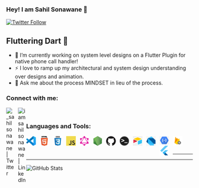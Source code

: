 ### Hey! I am Sahil Sonawane 👋

[![Twitter Follow](https://img.shields.io/twitter/follow/_sahilsonawane?color=1DA1F2&logo=twitter&style=for-the-badge)](https://twitter.com/intent/follow?original_referer=https%3A%2F%2Fgithub.com%2Fiamsahilsonawane&screen_name=iamsahilsonawane)

## Fluttering Dart 🎯

<!-- - 🔭 I just launched my first course: [Become A VS Code SuperHero!][course]! -->

- 🌱 I’m currently working on system level designs on a Flutter Plugin for native phone call handler!
- ⚡️ I love to ramp up my architectural and system design understanding over designs and animation.
- 🤔 Ask me about the process MINDSET in lieu of the process.

### Connect with me:

[<img align="left" style="margin-right: 10px" alt="_sahilsonawane | Twitter" width="22px" src="https://cdn.jsdelivr.net/npm/simple-icons@v3/icons/twitter.svg" />][twitter]
[<img align="left" alt="iamsahilsonawane | LinkedIn" width="22px" src="https://cdn.jsdelivr.net/npm/simple-icons@v3/icons/linkedin.svg" />][linkedin]

<br />

### Languages and Tools:

<img style="margin-right:10px" align="left" alt="Visual Studio Code" width="26px" src="https://raw.githubusercontent.com/github/explore/80688e429a7d4ef2fca1e82350fe8e3517d3494d/topics/visual-studio-code/visual-studio-code.png" />
<img style="margin-right:10px" align="left" alt="HTML5" width="26px" src="https://raw.githubusercontent.com/github/explore/80688e429a7d4ef2fca1e82350fe8e3517d3494d/topics/html/html.png" />
<img style="margin-right:10px" align="left" alt="CSS3" width="26px" src="https://raw.githubusercontent.com/github/explore/80688e429a7d4ef2fca1e82350fe8e3517d3494d/topics/css/css.png" />
<img style="margin-right:10px" align="left" alt="JavaScript" width="26px" src="https://raw.githubusercontent.com/github/explore/80688e429a7d4ef2fca1e82350fe8e3517d3494d/topics/javascript/javascript.png" />
<img style="margin-right:10px" align="left" alt="GraphQL" width="26px" src="https://raw.githubusercontent.com/github/explore/80688e429a7d4ef2fca1e82350fe8e3517d3494d/topics/graphql/graphql.png" />
<img style="margin-right:10px" align="left" alt="Node.js" width="26px" src="https://raw.githubusercontent.com/github/explore/80688e429a7d4ef2fca1e82350fe8e3517d3494d/topics/nodejs/nodejs.png" />
<img style="margin-right:10px" align="left" alt="GitHub" width="26px" src="https://raw.githubusercontent.com/github/explore/78df643247d429f6cc873026c0622819ad797942/topics/github/github.png" />
<img style="margin-right:10px" align="left" alt="Terminal" width="26px" src="https://raw.githubusercontent.com/github/explore/80688e429a7d4ef2fca1e82350fe8e3517d3494d/topics/terminal/terminal.png" />
<img style="margin-right:10px" align="left" alt="Airtable" width="26px" src="https://github.com/iamsahilsonawane/iamsahilsonawane/blob/main/other_icons/airtable.png" />
<img style="margin-right:10px" align="left" alt="Dart" width="26px" src="https://github.com/iamsahilsonawane/iamsahilsonawane/blob/main/other_icons/dart.png" />
<img style="margin-right:10px" align="left" alt="Cloud Functions" width="26px" src="https://github.com/iamsahilsonawane/iamsahilsonawane/blob/main/other_icons/cloud_functions.png" />
<img style="margin-right:10px" align="left" alt="Firestore" width="26px" src="https://github.com/iamsahilsonawane/iamsahilsonawane/blob/main/other_icons/firestore.png" />
<img style="margin-right:10px" align="left" alt="Flutter" width="26px" src="https://github.com/iamsahilsonawane/iamsahilsonawane/blob/main/other_icons/flutter.png" />

<br />
<br />

---

---

![GitHub Stats](https://github-readme-stats.vercel.app/api?username=iamsahilsonawane&show_icons=true&theme=dark)

[course]: http://vsCodeHero.com
[twitter]: https://twitter.com/_sahilsonawane
[linkedin]: https://linkedin.com/in/iamsahilsonawane
